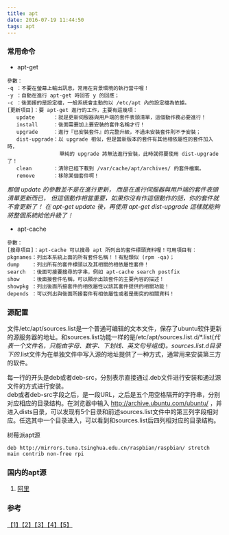 ```yaml
---
title: apt
date: 2016-07-19 11:44:50
tags: apt
---
```

### 常用命令
* apt-get
```
參數：
-q ：不要在螢幕上輸出訊息，常用在背景環境的執行當中喔！
-y ：自動在進行 apt-get 時回答 y 的回應；
-c ：後面接的是設定檔，一般系統會主動的以 /etc/apt 內的設定檔為依據。
[更新項目]：要 apt-get 進行的工作，主要有這幾項：
   update      ：就是更新伺服器與用戶端的套件表頭清單，這個動作務必要進行！
   install     ：後面需要加上要安裝的套件名稱才行！
   upgrade     ：進行『已安裝套件』的完整升級，不過未安裝套件則不予安裝；
   dist-upgrade：以 upgrade 相似，但是當新版本的套件有其他相依屬性的套件加入時，
                 單純的 upgrade 將無法進行安裝，此時就得要使用 dist-upgrade 了！
   clean       ：清除已經下載到 /var/cache/apt/archives/ 的套件檔案。
   remove      ：移除某個套件啊！
```

*那個 update 的參數並不是在進行更新， 而是在進行伺服器與用戶端的套件表頭清單更新而已， 但這個動作相當重要，如果你沒有作這個動作的話，你的套件就不會更新了！ 在 apt-get update 後，再使用 apt-get dist-upgrade 這樣就能夠將整個系統給他升級了！*

* apt-cache
```
參數：
[搜尋項目]：apt-cache 可以搜尋 apt 所列出的套件標頭資料喔！可用項目有：
pkgnames：列出本系統上面的所有套件名稱！！有點類似 (rpm -qa)；
dump    ：列出所有的套件標頭以及其相關的相依屬性套件！
search  ：後面可接要搜尋的字串，例如 apt-cache search postfix
show    ：後面接套件名稱，可以顯示出該套件的主要內容的描述！
showpkg ：列出後面所接套件的相依屬性以該其套件提供的相關功能！
depends ：可以列出與後面所接套件有相依屬性或者是衝突的相關資料！
```

### 源配置
文件/etc/apt/sources.list是一个普通可编辑的文本文件，保存了ubuntu软件更新的源服务器的地址。和sources.list功能一样的是/etc/apt/sources.list.d/*.list(*代表一个文件名，只能由字母、数字、下划线、英文句号组成)。sources.list.d目录下的*.list文件为在单独文件中写入源的地址提供了一种方式，通常用来安装第三方的软件。  

每一行的开头是deb或者deb-src，分别表示直接通过.deb文件进行安装和通过源文件的方式进行安装。  
deb或者deb-src字段之后，是一段URL，之后是五个用空格隔开的字符串，分别对应相应的目录结构。在浏览器中输入 http://archive.ubuntu.com/ubuntu/ ，并进入dists目录，可以发现有5个目录和前述sources.list文件中的第三列字段相对应。任选其中一个目录进入，可以看到和sources.list后四列相对应的目录结构。


树莓派apt源

```
deb http://mirrors.tuna.tsinghua.edu.cn/raspbian/raspbian/ stretch main contrib non-free rpi
```

### 国内的apt源
1. [阿里](http://mirrors.aliyun.com/)


### 参考
[【1】](http://linux.vbird.org/linux_server/0210network-secure/0220upgrade.php#apt_config)[【2】](http://www.tuicool.com/articles/EjMJNz/)[【3】](http://outofmemory.cn/code-snippet/35699/raspberry-pi-apt-get-source-list)[【4】](http://shumeipai.nxez.com/2013/08/31/raspbian-chinese-software-source.html)[【5】](https://www.raspbian.org/RaspbianMirrors)
